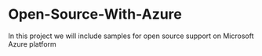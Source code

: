 # Open-Source-With-Azure
In this project we will include samples for open source support on Microsoft Azure platform

